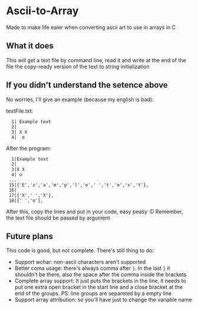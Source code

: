 # Ascii-to-Array

Made to make life eaier when converting ascii art to use in arrays in C

## What it does

This will get a text file by command line, read it and write at the end of the file the copy-ready version of the text to string initialization

## If you didn't understand the setence above

No worries, I'll give an example (because my english is bad):

textFile.txt:
```
  1| Example text
  2|
  3| X X
  4|  o
```

After the program:
```
  1|Example text
  2|
  3|X X
  4| o
 ...
 15|{'E','x','a','m','p','l','e',' ','t','e','x','t'},
 16|
 17|{'X',' ','X'},
 18|{' ','o'},
```

After this, copy the lines and put in your code, easy peasy :D
Remember, the text file should be passed by argument

## Future plans

This code is good, but not complete. There's still thing to do:
  - Support wchar: non-ascii characters aren't supported
  - Better coma usage: there's always comma after ```}```. In the last ```}``` it shouldn't be there, also the space after the comma inside the brackets
  - Complete array support: It just puts the brackets in the line, it needs to put one extra open bracket in the start line and a close bracket at the end of the groups.
  PS: line groups are separeted by a empty line
  - Support array attribution: so you'll have just to change the variable name
